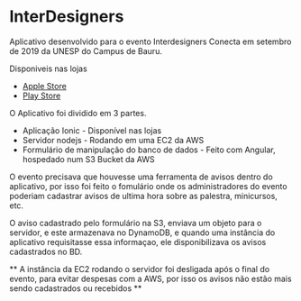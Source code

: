 # InterDesigners

Aplicativo desenvolvido para o evento Interdesigners Conecta em setembro de 2019 da UNESP do Campus de Bauru. 

Disponiveis nas lojas
* [Apple Store](https://apps.apple.com/br/app/interdesigners-conecta/id1482340850)
* [Play Store](https://play.google.com/store/apps/details?id=com.InterDesigners.LTIA)

O Aplicativo foi dividido em 3 partes. 

* Aplicação Ionic - Disponível nas lojas
* Servidor nodejs - Rodando em uma EC2 da AWS
* Formulário de manipulação do banco de dados - Feito com Angular, hospedado num S3 Bucket da AWS  

O evento precisava que houvesse uma ferramenta de avisos dentro do aplicativo, por isso foi feito o fomulário onde os administradores do evento poderiam cadastrar avisos de ultima hora sobre as palestra, minicursos, etc.

O aviso cadastrado pelo formulário na S3, enviava um objeto para o servidor, e este armazenava no DynamoDB, e quando uma instância do aplicativo requisitasse essa informaçao, ele disponibilizava os avisos cadastrados no BD.


** A instância da EC2 rodando o servidor foi desligada após o final do evento, para evitar despesas com a AWS, por isso os avisos não estão mais sendo cadastrados ou recebidos **
